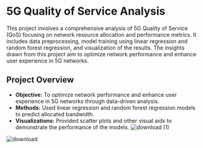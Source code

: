 # 5G Quality of Service Analysis

This project involves a comprehensive analysis of 5G Quality of Service (QoS) focusing on network resource allocation and performance metrics. It includes data preprocessing, model training using linear regression and random forest regression, and visualization of the results. The insights drawn from this project aim to optimize network performance and enhance user experience in 5G networks.

## Project Overview
- **Objective:** To optimize network performance and enhance user experience in 5G networks through data-driven analysis.
- **Methods:** Used linear regression and random forest regression models to predict allocated bandwidth.
- **Visualizations:** Provided scatter plots and other visual aids to demonstrate the performance of the models.
![download (1)](https://github.com/ArshamGill24/5G-QoS-Analysis/assets/140661164/b829f2ef-1776-46ef-a3d8-4109638d5284)

![download](https://github.com/ArshamGill24/5G-QoS-Analysis/assets/140661164/07488621-577c-4bea-8ba7-48ac62937fce)
